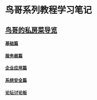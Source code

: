 # 鸟哥系列教程学习笔记

## [鸟哥的私房菜导览](http://linux.vbird.org/aboutmysite.php#webview)

#### [基础篇](http://linux.vbird.org/linux_basic/)

#### [服务器篇](http://linux.vbird.org/linux_server/)

#### [企业应用篇](http://linux.vbird.org/linux_enterprise/)

#### [系统安全篇](http://linux.vbird.org/linux_security/)

#### [论坛讨论板](http://phorum.vbird.org/)
